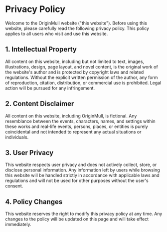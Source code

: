 # Privacy Policy

Welcome to the OriginMull website ("this website"). Before using this website, please carefully read the following privacy policy. This policy applies to all users who visit and use this website.

## 1. Intellectual Property


All content on this website, including but not limited to text, images, illustrations, design, page layout, and novel content, is the original work of the website's author and is protected by copyright laws and related regulations. Without the explicit written permission of the author, any form of reproduction, citation, distribution, or commercial use is prohibited. Legal action will be pursued for any infringement.

## 2. Content Disclaimer


All content on this website, including OriginMull, is fictional. Any resemblance between the events, characters, names, and settings within these works and real-life events, persons, places, or entities is purely coincidental and not intended to represent any actual situations or individuals.

## 3. User Privacy


This website respects user privacy and does not actively collect, store, or disclose personal information. Any information left by users while browsing this website will be handled strictly in accordance with applicable laws and regulations and will not be used for other purposes without the user's consent.

## 4. Policy Changes


This website reserves the right to modify this privacy policy at any time. Any changes to the policy will be updated on this page and will take effect immediately.



